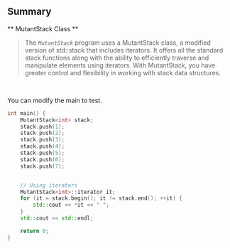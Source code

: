 
## Summary

** MutantStack Class **
> The *`MutantStack`* program uses a MutantStack class, a modified version of std::stack that includes iterators. It offers all the standard stack functions along with the ability to efficiently traverse and manipulate elements using iterators. With MutantStack, you have greater control and flexibility in working with stack data structures.

<br/>

You can modify the main to test.

```cpp
int main() {
    MutantStack<int> stack;
    stack.push(1);
    stack.push(2);
    stack.push(3);
    stack.push(4);
    stack.push(5);
    stack.push(6);
    stack.push(7);


    // Using iterators
    MutantStack<int>::iterator it;
    for (it = stack.begin(); it != stack.end(); ++it) {
        std::cout << *it << " ";
    }
    std::cout << std::endl;

    return 0;
}
```
